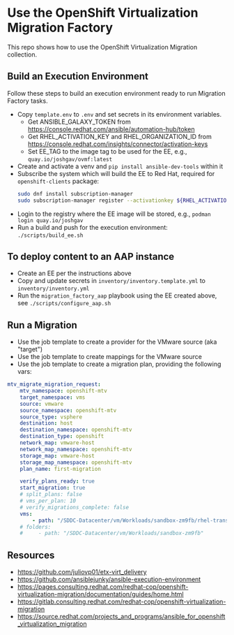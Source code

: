 # Use the OpenShift Virtualization Migration Factory

This repo shows how to use the OpenShift Virtualization Migration collection.

## Build an Execution Environment

Follow these steps to build an execution environment ready to run Migration Factory tasks.

- Copy `template.env` to `.env` and set secrets in its environment variables.
    - Get ANSIBLE_GALAXY_TOKEN from <https://console.redhat.com/ansible/automation-hub/token>
    - Get RHEL_ACTIVATION_KEY and RHEL_ORGANIZATION_ID from <https://console.redhat.com/insights/connector/activation-keys>
    - Set EE_TAG to the image tag to be used for the EE, e.g., `quay.io/joshgav/ovmf:latest`
- Create and activate a venv and `pip install ansible-dev-tools` within it
- Subscribe the system which will build the EE to Red Hat, required for `openshift-clients` package:
    ```bash
    sudo dnf install subscription-manager
    sudo subscription-manager register --activationkey ${RHEL_ACTIVATION_KEY} --org ${RHEL_ORGANIZATION_ID}
    ```
- Login to the registry where the EE image will be stored, e.g., `podman login quay.io/joshgav`
- Run a build and push for the execution environment: `./scripts/build_ee.sh`

## To deploy content to an AAP instance

- Create an EE per the instructions above
- Copy and update secrets in `inventory/inventory.template.yml` to `inventory/inventory.yml`
- Run the `migration_factory_aap` playbook using the EE created above, see `./scripts/configure_aap.sh`

## Run a Migration

- Use the job template to create a provider for the VMware source (aka "target")
- Use the job template to create mappings for the VMware source
- Use the job template to create a migration plan, providing the following vars:

```yaml
mtv_migrate_migration_request:
    mtv_namespace: openshift-mtv
    target_namespace: vms
    source: vmware
    source_namespace: openshift-mtv
    source_type: vsphere
    destination: host
    destination_namespace: openshift-mtv
    destination_type: openshift
    network_map: vmware-host
    network_map_namespace: openshift-mtv
    storage_map: vmware-host
    storage_map_namespace: openshift-mtv
    plan_name: first-migration

    verify_plans_ready: true
    start_migration: true
    # split_plans: false
    # vms_per_plan: 10
    # verify_migrations_complete: false
    vms:
        - path: "/SDDC-Datacenter/vm/Workloads/sandbox-zm9fb/rhel-transfer01"
    # folders:
    #     - path: "/SDDC-Datacenter/vm/Workloads/sandbox-zm9fb"
```

## Resources

- https://github.com/juliovp01/etx-virt_delivery
- https://github.com/ansiblejunky/ansible-execution-environment
- https://pages.consulting.redhat.com/redhat-cop/openshift-virtualization-migration/documentation/guides/home.html
- https://gitlab.consulting.redhat.com/redhat-cop/openshift-virtualization-migration
- https://source.redhat.com/projects_and_programs/ansible_for_openshift_virtualization_migration